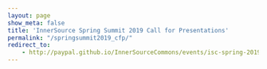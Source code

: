 ```yaml
---
layout: page
show_meta: false
title: 'InnerSource Spring Summit 2019 Call for Presentations'
permalink: "/springsummit2019_cfp/"
redirect_to: 
    - http://paypal.github.io/InnerSourceCommons/events/isc-spring-2019-cfp/
---
```

